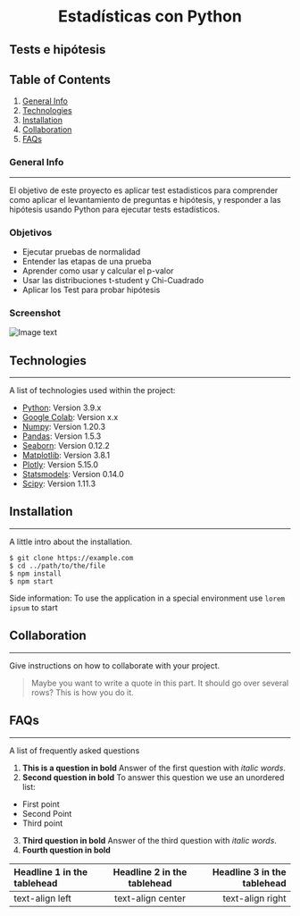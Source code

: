 <h1 align='center'>
 <b>Estadísticas con Python</b>
</h1>
 

## **Tests e hipótesis**


## Table of Contents
1. [General Info](#general-info)
2. [Technologies](#technologies)
3. [Installation](#installation)
4. [Collaboration](#collaboration)
5. [FAQs](#faqs)
### General Info
***
El objetivo de este proyecto es aplicar test estadisticos para comprender como aplicar el levantamiento de preguntas e hipótesis, y responder a las hipótesis usando Python para ejecutar tests estadísticos.

### Objetivos
- Ejecutar pruebas de normalidad
- Entender las etapas de una prueba
- Aprender como usar y calcular el p-valor
- Usar las distribuciones t-student y Chi-Cuadrado
- Aplicar los Test para probar hipótesis

### Screenshot
![Image text](https://www.united-internet.de/fileadmin/user_upload/Brands/Downloads/Logo_IONOS_by.jpg)
## Technologies
***
A list of technologies used within the project:
* [Python](https://example.com): Version 3.9.x
* [Google Colab](https://example.com): Version x.x
* [Numpy](http://www.numpy.org/): Version 1.20.3
* [Pandas](https://pandas.pydata.org/): Version 1.5.3
* [Seaborn](https://seaborn.pydata.org/tutorial.html): Version 0.12.2
* [Matplotlib](https://matplotlib.org/stable/): Version 3.8.1
* [Plotly](https://matplotlib.org/stable/): Version 5.15.0
* [Statsmodels](https://www.statsmodels.org/stable/index.html): Version 0.14.0
* [Scipy](https://docs.scipy.org/doc/scipy/): Version 1.11.3

## Installation
***
A little intro about the installation. 
```
$ git clone https://example.com
$ cd ../path/to/the/file
$ npm install
$ npm start
```
Side information: To use the application in a special environment use ```lorem ipsum``` to start
## Collaboration
***
Give instructions on how to collaborate with your project.
> Maybe you want to write a quote in this part. 
> It should go over several rows?
> This is how you do it.
## FAQs
***
A list of frequently asked questions
1. **This is a question in bold**
Answer of the first question with _italic words_. 
2. __Second question in bold__ 
To answer this question we use an unordered list:
* First point
* Second Point
* Third point
3. **Third question in bold**
Answer of the third question with *italic words*.
4. **Fourth question in bold**

| Headline 1 in the tablehead | Headline 2 in the tablehead | Headline 3 in the tablehead |
|:--------------|:-------------:|--------------:|
| text-align left | text-align center | text-align right |